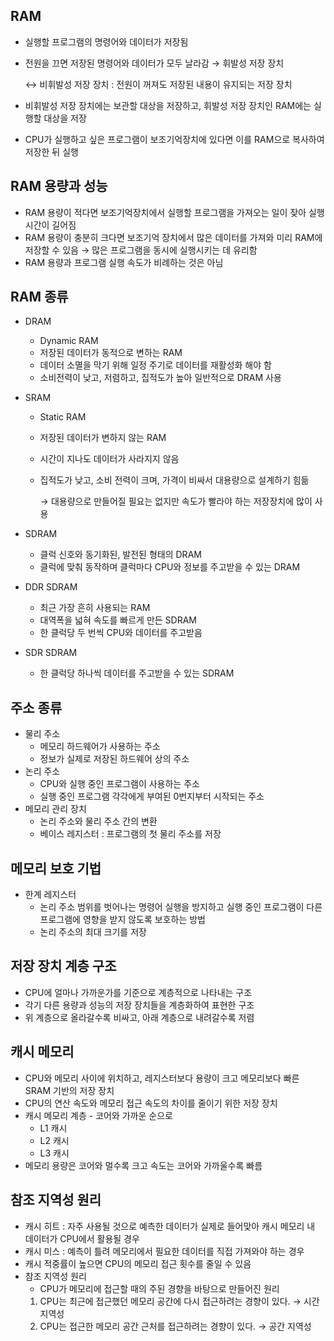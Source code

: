 ## RAM

- 실행할 프로그램의 명령어와 데이터가 저장됨
- 전원을 끄면 저장된 명령어와 데이터가 모두 날라감 → 휘발성 저장 장치
    
    ↔ 비휘발성 저장 장치 : 전원이 꺼져도 저장된 내용이 유지되는 저장 장치
    
- 비휘발성 저장 장치에는 보관할 대상을 저장하고, 휘발성 저장 장치인 RAM에는 실행할 대상을 저장
- CPU가 실행하고 싶은 프로그램이 보조기억장치에 있다면 이를 RAM으로 복사하여 저장한 뒤 실행

## RAM 용량과 성능

- RAM 용량이 적다면 보조기억장치에서 실행할 프로그램을 가져오는 일이 잦아 실행 시간이 길어짐
- RAM 용량이 충분히 크다면 보조기억 장치에서 많은 데이터를 가져와 미리 RAM에 저장할 수 있음 → 많은 프로그램을 동시에 실행시키는 데 유리함
- RAM 용량과 프로그램 실행 속도가 비례하는 것은 아님

## RAM 종류

- DRAM
    - Dynamic RAM
    - 저장된 데이터가 동적으로 변하는 RAM
    - 데이터 소멸을 막기 위해 일정 주기로 데이터를 재활성화 해야 함
    - 소비전력이 낮고, 저렴하고, 집적도가 높아 일반적으로 DRAM 사용
- SRAM
    - Static RAM
    - 저장된 데이터가 변하지 않는 RAM
    - 시간이 지나도 데이터가 사라지지 않음
    - 집적도가 낮고, 소비 전력이 크며, 가격이 비싸서 대용량으로 설계하기 힘듦
        
        → 대용량으로 만들어질 필요는 없지만 속도가 빨라야 하는 저장장치에 많이 사용
        
- SDRAM
    - 클럭 신호와 동기화된, 발전된 형태의 DRAM
    - 클럭에 맞춰 동작하며 클럭마다 CPU와 정보를 주고받을 수 있는 DRAM
- DDR SDRAM
    - 최근 가장 흔히 사용되는 RAM
    - 대역폭을 넓혀 속도를 빠르게 만든 SDRAM
    - 한 클럭당 두 번씩 CPU와 데이터를 주고받음
- SDR SDRAM
    - 한 클럭당 하나씩 데이터를 주고받을 수 있는 SDRAM

## 주소 종류

- 물리 주소
    - 메모리 하드웨어가 사용하는 주소
    - 정보가 실제로 저장된 하드웨어 상의 주소
- 논리 주소
    - CPU와 실행 중인 프로그램이 사용하는 주소
    - 실행 중인 프로그램 각각에게 부여된 0번지부터 시작되는 주소
- 메모리 관리 장치
    - 논리 주소와 물리 주소 간의 변환
    - 베이스 레지스터 : 프로그램의 첫 물리 주소를 저장

## 메모리 보호 기법

- 한계 레지스터
    - 논리 주소 범위를 벗어나는 명령어 실행을 방지하고 실행 중인 프로그램이 다른 프로그램에 영향을 받지 않도록 보호하는 방법
    - 논리 주소의 최대 크기를 저장

## 저장 장치 계층 구조

- CPU에 얼마나 가까운가를 기준으로 계층적으로 나타내는 구조
- 각기 다른 용량과 성능의 저장 장치들을 계층화하여 표현한 구조
- 위 계층으로 올라갈수록 비싸고, 아래 계층으로 내려갈수록 저렴

## 캐시 메모리

- CPU와 메모리 사이에 위치하고, 레지스터보다 용량이 크고 메모리보다 빠른 SRAM 기반의 저장 장치
- CPU의 연산 속도와 메모리 접근 속도의 차이를 줄이기 위한 저장 장치
- 캐시 메모리 계층 - 코어와 가까운 순으로
    - L1 캐시
    - L2 캐시
    - L3 캐시
- 메모리 용량은 코어와 멀수록 크고 속도는 코어와 가까울수록 빠름

## 참조 지역성 원리

- 캐시 히트 : 자주 사용될 것으로 예측한 데이터가 실제로 들어맞아 캐시 메모리 내 데이터가 CPU에서 활용될 경우
- 캐시 미스 : 예측이 틀려 메모리에서 필요한 데이터를 직접 가져와야 하는 경우
- 캐시 적중률이 높으면 CPU의 메모리 접근 횟수를 줄일 수 있음
- 참조 지역성 원리
    - CPU가 메모리에 접근할 때의 주된 경향을 바탕으로 만들어진 원리
    1. CPU는 최근에 접근했던 메모리 공간에 다시 접근하려는 경향이 있다. → 시간 지역성
    2. CPU는 접근한 메모리 공간 근처를 접근하려는 경향이 있다. → 공간 지역성
